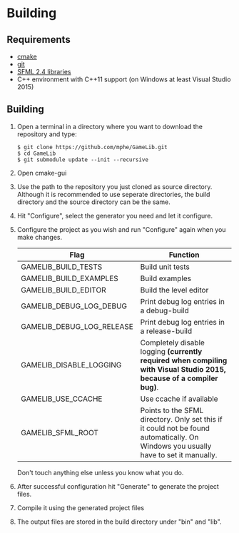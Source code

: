 # Building
## Requirements
- [cmake](https://cmake.org)
- [git](https://git-scm.com/)
- [SFML 2.4 libraries](http://www.sfml-dev.org/)
- C++ environment with C++11 support (on Windows at least Visual Studio 2015)

## Building
1. Open a terminal in a directory where you want to download the repository and type:

    ```shell
    $ git clone https://github.com/mphe/GameLib.git
    $ cd GameLib
    $ git submodule update --init --recursive
    ```

2. Open cmake-gui

3. Use the path to the repository you just cloned as source directory. Although it is recommended to use seperate directories, the build directory and the source directory can be the same.

4. Hit "Configure", select the generator you need and let it configure.

6. Configure the project as you wish and run "Configure" again when you make changes.

    Flag                        |   Function
    ----------------------------|-------------------------------------------------
    GAMELIB_BUILD_TESTS         |   Build unit tests
    GAMELIB_BUILD_EXAMPLES      |   Build examples
    GAMELIB_BUILD_EDITOR        |   Build the level editor
    GAMELIB_DEBUG_LOG_DEBUG     |   Print debug log entries in a debug-build
    GAMELIB_DEBUG_LOG_RELEASE   |   Print debug log entries in a release-build
    GAMELIB_DISABLE_LOGGING     |   Completely disable logging **(currently required when compiling with Visual Studio 2015, because of a compiler bug)**.
    GAMELIB_USE_CCACHE          |   Use ccache if available
    GAMELIB_SFML_ROOT           |   Points to the SFML directory. Only set this if it could not be found automatically. On Windows you usually have to set it manually.

    Don't touch anything else unless you know what you do.

7. After successful configuration hit "Generate" to generate the project files.

8. Compile it using the generated project files

9. The output files are stored in the build directory under "bin" and "lib".
